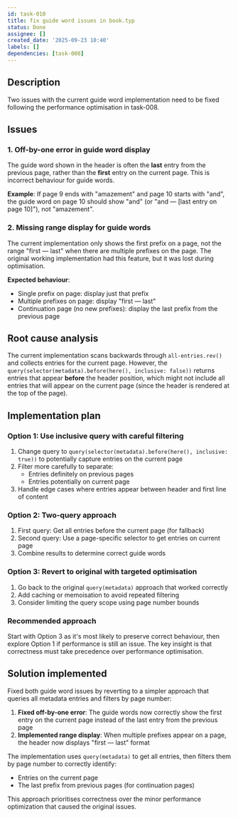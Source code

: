 ```yaml
---
id: task-010
title: fix guide word issues in book.typ
status: Done
assignee: []
created_date: '2025-09-23 10:40'
labels: []
dependencies: [task-008]
---
```


## Description

<!-- SECTION:DESCRIPTION:BEGIN -->
Two issues with the current guide word implementation need to be fixed following the performance optimisation in task-008.
<!-- SECTION:DESCRIPTION:END -->

## Issues

### 1. Off-by-one error in guide word display
The guide word shown in the header is often the **last** entry from the previous page, rather than the **first** entry on the current page. This is incorrect behaviour for guide words.

**Example**: If page 9 ends with "amazement" and page 10 starts with "and", the guide word on page 10 should show "and" (or "and — [last entry on page 10]"), not "amazement".

### 2. Missing range display for guide words
The current implementation only shows the first prefix on a page, not the range "first — last" when there are multiple prefixes on the page. The original working implementation had this feature, but it was lost during optimisation.

**Expected behaviour**:
- Single prefix on page: display just that prefix
- Multiple prefixes on page: display "first — last"
- Continuation page (no new prefixes): display the last prefix from the previous page

## Root cause analysis

The current implementation scans backwards through `all-entries.rev()` and collects entries for the current page. However, the `query(selector(metadata).before(here(), inclusive: false))` returns entries that appear **before** the header position, which might not include all entries that will appear on the current page (since the header is rendered at the top of the page).

## Implementation plan

### Option 1: Use inclusive query with careful filtering
1. Change query to `query(selector(metadata).before(here(), inclusive: true))` to potentially capture entries on the current page
2. Filter more carefully to separate:
   - Entries definitely on previous pages
   - Entries potentially on current page
3. Handle edge cases where entries appear between header and first line of content

### Option 2: Two-query approach
1. First query: Get all entries before the current page (for fallback)
2. Second query: Use a page-specific selector to get entries on current page
3. Combine results to determine correct guide words

### Option 3: Revert to original with targeted optimisation
1. Go back to the original `query(metadata)` approach that worked correctly
2. Add caching or memoisation to avoid repeated filtering
3. Consider limiting the query scope using page number bounds

### Recommended approach
Start with Option 3 as it's most likely to preserve correct behaviour, then explore Option 1 if performance is still an issue. The key insight is that correctness must take precedence over performance optimisation.

## Solution implemented

Fixed both guide word issues by reverting to a simpler approach that queries all metadata entries and filters by page number:

1. **Fixed off-by-one error**: The guide words now correctly show the first entry on the current page instead of the last entry from the previous page
2. **Implemented range display**: When multiple prefixes appear on a page, the header now displays "first — last" format

The implementation uses `query(metadata)` to get all entries, then filters them by page number to correctly identify:
- Entries on the current page
- The last prefix from previous pages (for continuation pages)

This approach prioritises correctness over the minor performance optimization that caused the original issues.
